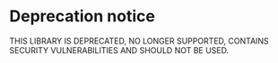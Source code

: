 # Deprecation notice
THIS LIBRARY IS DEPRECATED, NO LONGER SUPPORTED, CONTAINS SECURITY VULNERABILITIES AND SHOULD NOT BE USED.
